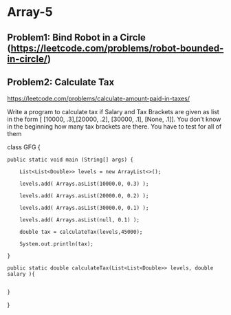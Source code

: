 # Array-5

## Problem1: Bind Robot in a Circle (https://leetcode.com/problems/robot-bounded-in-circle/)

## Problem2: Calculate Tax

https://leetcode.com/problems/calculate-amount-paid-in-taxes/

Write a program to calculate tax if Salary and Tax Brackets are given as list in the form [ [10000, .3],[20000, .2], [30000, .1], [None, .1]]. You don’t know in the beginning how many tax brackets are there. You have to test for all of them

class GFG {

    public static void main (String[] args) {

    	List<List<Double>> levels = new ArrayList<>();

        levels.add( Arrays.asList(10000.0, 0.3) );

        levels.add( Arrays.asList(20000.0, 0.2) );

        levels.add( Arrays.asList(30000.0, 0.1) );

        levels.add( Arrays.asList(null, 0.1) );

        double tax = calculateTax(levels,45000);

        System.out.println(tax);

    }

    public static double calculateTax(List<List<Double>> levels, double salary ){


    }

}
